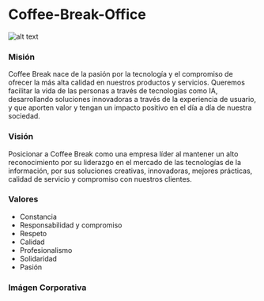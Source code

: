 # Coffee-Break-Office

![alt text](https://i.imgur.com/VRkUviO.png)

### Misión
Coffee Break nace de la pasión por la tecnología y el compromiso de ofrecer la más alta calidad en nuestros productos y servicios. Queremos facilitar la vida de las personas a través de tecnologías como IA, desarrollando soluciones innovadoras a través de la experiencia de usuario, y que aporten valor y tengan un impacto positivo en el día a día de nuestra sociedad.

### Visión
Posicionar a Coffee Break como una empresa líder al mantener un alto reconocimiento por su liderazgo en el mercado de las tecnologías de la información, por sus soluciones creativas, innovadoras, mejores prácticas, calidad de servicio y compromiso con nuestros clientes.

### Valores
- Constancia
- Responsabilidad y compromiso
- Respeto
- Calidad
- Profesionalismo
- Solidaridad
- Pasión

### Imágen Corporativa
